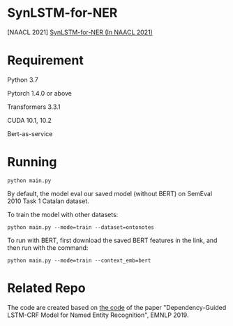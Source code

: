 # SynLSTM-for-NER

[NAACL 2021] [SynLSTM-for-NER (In NAACL 2021)]()

# Requirement
Python 3.7

Pytorch 1.4.0 or above

Transformers 3.3.1

CUDA 10.1, 10.2

Bert-as-service


# Running   
```
python main.py  
```
By default, the model eval our saved model (without BERT) on SemEval 2010 Task 1 Catalan dataset.  

To train the model with other datasets:    
```
python main.py --mode=train --dataset=ontonotes
```

To run with BERT, first download the saved BERT features in the link, and then run with the command:
```
python main.py --mode=train --context_emb=bert
```


# Related Repo
The code are created based on [the code](https://github.com/allanj/ner_with_dependency) of the paper "Dependency-Guided LSTM-CRF Model for Named Entity Recognition", EMNLP 2019.

